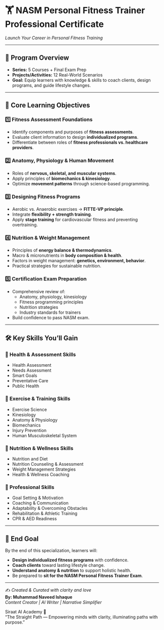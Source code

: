 
# 🏋️ NASM Personal Fitness Trainer Professional Certificate  
*Launch Your Career in Personal Fitness Training*  

---

## 📌 Program Overview  
- **Series:** 5 Courses + Final Exam Prep  
- **Projects/Activities:** 12 Real-World Scenarios  
- **Goal:** Equip learners with knowledge & skills to coach clients, design programs, and guide lifestyle changes.  

---

## 🧩 Core Learning Objectives  

### 1️⃣ Fitness Assessment Foundations  
- Identify components and purposes of **fitness assessments**.  
- Evaluate client information to design **individualized programs**.  
- Differentiate between roles of **fitness professionals vs. healthcare providers**.  

### 2️⃣ Anatomy, Physiology & Human Movement  
- Roles of **nervous, skeletal, and muscular systems**.  
- Apply principles of **biomechanics & kinesiology**.  
- Optimize **movement patterns** through science-based programming.  

### 3️⃣ Designing Fitness Programs  
- Aerobic vs. Anaerobic exercises → **FITTE-VP principle**.  
- Integrate **flexibility + strength training**.  
- Apply **stage training** for cardiovascular fitness and preventing overtraining.  

### 4️⃣ Nutrition & Weight Management  
- Principles of **energy balance & thermodynamics**.  
- Macro & micronutrients in **body composition & health**.  
- Factors in weight management: **genetics, environment, behavior**.  
- Practical strategies for sustainable nutrition.  

### 5️⃣ Certification Exam Preparation  
- Comprehensive review of:  
  - Anatomy, physiology, kinesiology  
  - Fitness programming principles  
  - Nutrition strategies  
  - Industry standards for trainers  
- Build confidence to pass NASM exam.  

---

## 🛠️ Key Skills You’ll Gain  

### 🔬 Health & Assessment Skills  
- Health Assessment  
- Needs Assessment  
- Smart Goals  
- Preventative Care  
- Public Health  

### 💪 Exercise & Training Skills  
- Exercise Science  
- Kinesiology  
- Anatomy & Physiology  
- Biomechanics  
- Injury Prevention  
- Human Musculoskeletal System  

### 🥗 Nutrition & Wellness Skills  
- Nutrition and Diet  
- Nutrition Counseling & Assessment  
- Weight Management Strategies  
- Health & Wellness Coaching  

### 🎯 Professional Skills  
- Goal Setting & Motivation  
- Coaching & Communication  
- Adaptability & Overcoming Obstacles  
- Rehabilitation & Athletic Training  
- CPR & AED Readiness  

---

## 🌟 End Goal  
By the end of this specialization, learners will:  
- **Design individualized fitness programs** with confidence.  
- **Coach clients** toward lasting lifestyle change.  
- **Understand anatomy & nutrition** to support holistic health.  
- Be prepared to **sit for the NASM Personal Fitness Trainer Exam**.  

---

✍️ *Created & Curated with clarity and love*  
**By: Muhammad Naveed Ishaque**  
*Content Creator | AI Writer | Narrative Simplifier*  

Siraat AI Academy 🌌  
“The Straight Path — Empowering minds with clarity, illuminating paths with purpose.”  
